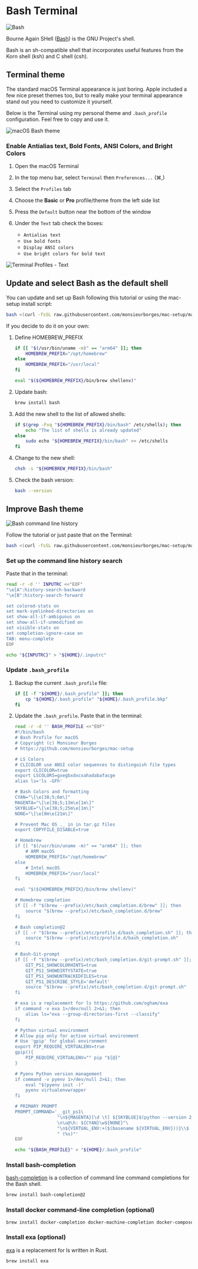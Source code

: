 # Bash Terminal

![Bash](../assets/bash-logo.png?raw=true)

Bourne Again SHell ([Bash](https://www.gnu.org/software/bash/)) is the GNU Project's shell.

Bash is an sh-compatible shell that incorporates useful features from the Korn shell (ksh) and C shell (csh).

## Terminal theme

The standard macOS Terminal appearance is just boring. Apple included a few nice preset themes too, but to really make your terminal appearance stand out you need to customize it yourself.

Below is the Terminal using my personal theme and `.bash_profile` configuration. Feel free to copy and use it.

![macOS Bash theme](../assets/terminal-bash.png?raw=true)

### Enable Antialias text, Bold Fonts, ANSI Colors, and Bright Colors

1. Open the macOS Terminal
2. In the top menu bar, select `Terminal` then `Preferences...` (⌘,)
3. Select the `Profiles` tab
4. Choose the **Basic** or **Pro** profile/theme from the left side list
5. Press the `Default` button near the bottom of the window
6. Under the `Text` tab check the boxes:

   * `Antialias text`
   * `Use bold fonts`
   * `Display ANSI colors`
   * `Use bright colors for bold text`

![Terminal Profiles - Text](../assets/terminal-profiles-text.png?raw=true)

## Update and select Bash as the default shell

You can update and set up Bash following this tutorial or using the mac-setup install script:

```bash
bash <(curl -fsSL raw.githubusercontent.com/monsieurborges/mac-setup/master/install) bash
```

If you decide to do it on your own:

1. Define HOMEBREW_PREFIX

    ```bash
    if [[ "$(/usr/bin/uname -m)" == "arm64" ]]; then
        HOMEBREW_PREFIX="/opt/homebrew"
    else
        HOMEBREW_PREFIX="/usr/local"
    fi

    eval "$(${HOMEBREW_PREFIX}/bin/brew shellenv)"
    ```

2. Update bash:

    ```bash
    brew install bash
    ```

3. Add the new shell to the list of allowed shells:

    ```bash
    if $(grep -Fxq "${HOMEBREW_PREFIX}/bin/bash" /etc/shells); then
        echo "The list of shells is already updated"
    else
        sudo echo "${HOMEBREW_PREFIX}/bin/bash" >> /etc/shells
    fi
    ```

4. Change to the new shell:

    ```bash
    chsh -s "${HOMEBREW_PREFIX}/bin/bash"
    ```

5. Check the bash version:

    ```bash
    bash --version
    ```

## Improve Bash theme

![Bash command line history](../assets/terminal-bash.gif?raw=true)

Follow the tutorial or just paste that on the Terminal:

```bash
bash <(curl -fsSL raw.githubusercontent.com/monsieurborges/mac-setup/master/install) bashconfig
```

### Set up the command line history search

Paste that in the terminal:

```bash
read -r -d '' INPUTRC <<"EOF"
"\e[A":history-search-backward
"\e[B":history-search-forward

set colored-stats on
set mark-symlinked-directories on
set show-all-if-ambiguous on
set show-all-if-unmodified on
set visible-stats on
set completion-ignore-case on
TAB: menu-complete
EOF

echo "${INPUTRC}" > "${HOME}/.inputrc"
```

### Update `.bash_profile`

1. Backup the current `.bash_profile` file:

    ```bash
    if [[ -f "${HOME}/.bash_profile" ]]; then
        cp "${HOME}/.bash_profile" "${HOME}/.bash_profile.bkp"
    fi
    ```

2. Update the `.bash_profile`. Paste that in the terminal:

    ```bash
    read -r -d '' BASH_PROFILE <<"EOF"
    #!/bin/bash
    # Bash Profile for macOS
    # Copyright (c) Monsieur Borges
    # https://github.com/monsieurborges/mac-setup

    # LS Colors
    # CLICOLOR use ANSI color sequences to distinguish file types
    export CLICOLOR=true
    export LSCOLORS=gxegbxdxcxahadabafacge
    alias ls='ls -GFh'

    # Bash Colors and formatting
    CYAN="\[\e[38;5;6m\]"
    MAGENTA="\[\e[38;5;13m\e[1m\]"
    SKYBLUE="\[\e[38;5;25m\e[1m\]"
    NONE="\[\e[0m\e[21m\]"

    # Prevent Mac OS ._ in in tar.gz files
    export COPYFILE_DISABLE=true

    # Homebrew
    if [[ "$(/usr/bin/uname -m)" == "arm64" ]]; then
        # ARM macOS
        HOMEBREW_PREFIX="/opt/homebrew"
    else
        # Intel macOS
        HOMEBREW_PREFIX="/usr/local"
    fi

    eval "$(${HOMEBREW_PREFIX}/bin/brew shellenv)"

    # Homebrew completion
    if [[ -f "$(brew --prefix)/etc/bash_completion.d/brew" ]]; then
        source "$(brew --prefix)/etc/bash_completion.d/brew"
    fi

    # Bash completion@2
    if [[ -r "$(brew --prefix)/etc/profile.d/bash_completion.sh" ]]; then
        source "$(brew --prefix)/etc/profile.d/bash_completion.sh"
    fi

    # Bash-Git-prompt
    if [[ -f "$(brew --prefix)/etc/bash_completion.d/git-prompt.sh" ]]; then
        GIT_PS1_SHOWCOLORHINTS=true
        GIT_PS1_SHOWDIRTYSTATE=true
        GIT_PS1_SHOWUNTRACKEDFILES=true
        GIT_PS1_DESCRIBE_STYLE='default'
        source "$(brew --prefix)/etc/bash_completion.d/git-prompt.sh"
    fi

    # exa is a replacement for ls https://github.com/ogham/exa
    if command -v exa 1>/dev/null 2>&1; then
        alias ls="exa --group-directories-first --classify"
    fi

    # Python virtual environment
    # Allow pip only for active virtual environment
    # Use 'gpip' for global environment
    export PIP_REQUIRE_VIRTUALENV=true
    gpip(){
        PIP_REQUIRE_VIRTUALENV="" pip "${@}"
    }

    # Pyenv Python version management
    if command -v pyenv 1>/dev/null 2>&1; then
        eval "$(pyenv init -)"
        pyenv virtualenvwrapper
    fi

    # PRIMARY PROMPT
    PROMPT_COMMAND='__git_ps1\
                    "\n${MAGENTA}[\d \t] ${SKYBLUE}$(python --version 2>&1)${NONE}\
                    \n\u@\h: ${CYAN}\w${NONE}"\
                    "\n${VIRTUAL_ENV:+($(basename ${VIRTUAL_ENV}))}\\$ "\
                    " (%s)"'
    EOF

    echo "${BASH_PROFILE}" > "${HOME}/.bash_profile"
    ```

### Install bash-completion

[bash-completion](https://github.com/scop/bash-completion) is a collection of command line command completions for the Bash shell.

```bash
brew install bash-completion@2
```

### Install docker command-line completion (optional)

```bash
brew install docker-completion docker-machine-completion docker-compose-completion
```

### Install exa (optional)

[exa](https://the.exa.website) is a replacement for ls written in Rust.

```bash
brew install exa
```
